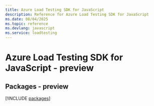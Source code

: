```yaml
---
title: Azure Load Testing SDK for JavaScript
description: Reference for Azure Load Testing SDK for JavaScript
ms.date: 08/04/2025
ms.topic: reference
ms.devlang: javascript
ms.service: loadtesting
---
```

# Azure Load Testing SDK for JavaScript - preview
## Packages - preview
[!INCLUDE [packages](load-testing-index.md)]